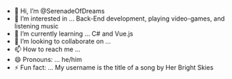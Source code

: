 - 👋 Hi, I’m @SerenadeOfDreams
- 👀 I’m interested in ... Back-End development, playing video-games, and listening music
- 🌱 I’m currently learning ... C# and Vue.js
- 💞️ I’m looking to collaborate on ...
- 📫 How to reach me ... 
- 😄 Pronouns: ... he/him
- ⚡ Fun fact: ... My username is the title of a song by Her Bright Skies

<!---
SerenadeOfDreams/SerenadeOfDreams is a ✨ special ✨ repository because its `README.md` (this file) appears on your GitHub profile.
You can click the Preview link to take a look at your changes.
--->
